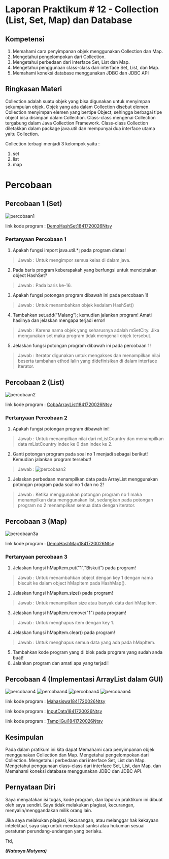 # Laporan Praktikum # 12 - Collection (List, Set, Map) dan Database  

## Kompetensi

1. Memahami cara penyimpanan objek menggunakan Collection dan Map. 
2. Mengetahui pengelompokan dari Collection. 
3. Mengetahui perbedaan dari interface Set, List dan Map. 
4. Mengetahui penggunaan class-class dari interface Set, List, dan Map. 
5. Memahami koneksi database menggunakan JDBC dan JDBC API

## Ringkasan Materi

Collection adalah suatu objek yang bisa digunakan untuk menyimpan sekumpulan objek. Objek yang ada dalam Collection disebut elemen. Collection menyimpan elemen yang bertipe Object, sehingga berbagai tipe object bisa disimpan dalam Collection. Class-class mengenai Collection tergabung dalam Java Collection Framework. Class-class Collection diletakkan dalam package java.util dan mempunyai dua interface utama yaitu Collection. 

 Collection terbagi menjadi 3 kelompok yaitu : 
 1. set
 2. list
 3. map
 
# Percobaan

## Percobaan 1 (Set)

![percobaan1](img/DemoHashSet.jpg)


link kode program : 
[DemoHashSet1841720026Ntsy](../../src/12_Java_API/DemoHashSet1841720026Ntsy.java)

### Pertanyaan Percobaan 1 

1. Apakah fungsi import java.util.*; pada program diatas!
> Jawab :
Untuk mengimpor semua kelas di dalam java.

2. Pada baris program keberapakah yang berfungsi untuk menciptakan object HashSet?
> Jawab :
Pada baris ke-16.

3. Apakah fungsi potongan program dibawah ini pada percobaan 1!
> Jawab :
Untuk menambahkan objek kedalam HashSet()

4. Tambahkan set.add(“Malang”); kemudian jalankan program! Amati hasilnya dan
jelaskan mengapa terjadi error!
> Jawab :
Karena nama objek yang seharusnya adalah mSetCity. Jika mengunakan set maka
program tidak mengenali objek tersebut.

5. Jelaskan fungsi potongan program dibawah ini pada percobaan 1!
> Jawab :
Iterator digunakan untuk mengakses dan menampilkan nilai beserta tambahan ethod lalin
yang didefinisikan di dalam interface Iterator.


## Percobaan 2 (List) 

![percobaan2](img/CObaArrayList1.jpg)


link kode program : 
[CobaArrayList1841720026Ntsy](../../src/12_Java_API/CobaArrayList1841720026Ntsy.java)


### Pertanyaan Percobaan 2

1. Apakah fungsi potongan program dibawah ini!
> Jawab :
Untuk menampilkan nilai dari mListCountry dan menampilkan data mListCountry index
ke 0 dan index ke 2.

2. Ganti potongan program pada soal no 1 menjadi sebagai berikut!
Kemudian jalankan program tersebut!
> Jawab :
![percobaan2](img/CObaArrayList2.jpg)

3. Jelaskan perbedaan menampilkan data pada ArrayList menggunakan potongan program
pada soal no 1 dan no 2!
> Jawab :
Ketika menggunakan potongan program no 1 maka menampilkan data menggunakan list,
sedangkan pada potongan program no 2 menampilkan semua data dengan iterator.


## Percobaan 3 (Map)

![percobaan3a](img/DemoHashMap.jpg)

link kode program : 
[DemoHashMap1841720026Ntsy](../../src/12_Java_API/DemoHashMap1841720026Ntsya.java)


### Pertanyaan percobaan 3

1. Jelaskan fungsi hMapItem.put("1","Biskuit") pada program!
> Jawab :
Untuk menambahkan object dengan key 1 dengan nama biscuit ke dalam object
hMapItem pada HashMap().
2. Jelaskan fungsi hMapItem.size() pada program!
> Jawab :
Untuk menampilkan size atau banyak data dari hMapItem.
3. Jelaskan fungsi hMapItem.remove("1") pada program!
> Jawab :
Untuk menghapus item dengan key 1.
4. Jelaskan fungsi hMapItem.clear() pada program!
> Jawab :
Untuk menghapus semua data yang ada pada hMapItem.
5. Tambahkan kode program yang di blok pada program yang sudah anda buat!
6. Jalankan program dan amati apa yang terjadi!


## Percobaan 4 (Implementasi ArrayList dalam GUI)

![percobaan4](img/InputData.jpg)
![percobaan4](img/Mahasiswa.jpg)
![percobaan4](img/SourceGUI.jpg)
![percobaan4](img/tampilanGUI.jpg)

link kode program : 
[Mahasiswa1841720026Ntsy](../../src/12_Java_API/Mahasiswa1841720026Ntsy.java)

link kode program : 
[InputData1841720026Ntsy](../../src/12_Java_API/InputData1841720026Ntsy.java)

link kode program : 
[TampilGui1841720026Ntsy](../../src/12_Java_API/TampilGui1841720026Ntsy.java)



## Kesimpulan

Pada dalam pratikum ini kita dapat  Memahami cara penyimpanan objek menggunakan Collection dan Map. Mengetahui pengelompokan dari Collection. Mengetahui perbedaan dari interface Set, List dan Map. Mengetahui penggunaan class-class dari interface Set, List, dan Map. dan Memahami koneksi database menggunakan JDBC dan JDBC API.


## Pernyataan Diri

Saya menyatakan isi tugas, kode program, dan laporan praktikum ini dibuat oleh saya sendiri. Saya tidak melakukan plagiasi, kecurangan, menyalin/menggandakan milik orang lain.

Jika saya melakukan plagiasi, kecurangan, atau melanggar hak kekayaan intelektual, saya siap untuk mendapat sanksi atau hukuman sesuai peraturan perundang-undangan yang berlaku.

Ttd,

***(Natasya Mutyara)***
